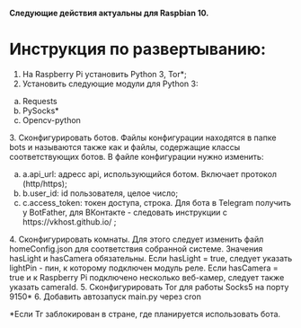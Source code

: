 **Следующие действия актуальны для Raspbian 10.**
# Инструкция по развертыванию:
1. На Raspberry Pi установить Python 3, Tor*;
1. Установить следующие модули для Python 3:
<ol type="a">
  <li>Requests     </li>
  <li>PySocks*     </li>
  <li>Opencv-python</li>
</ol>
3. Сконфигурировать ботов. Файлы конфигурации находятся в папке bots и называются также как и файлы, содержащие классы соответствующих ботов. В файле конфигурации нужно изменить:
<ol type="a">
  <li> a.api_url: адресс api, использующийся ботом. Включает протокол (http/https);</li>
  <li> b.user_id: id пользователя, целое число;                                    </li>
  <li> c.access_token: токен доступа, строка. Для бота в Telegram получить у BotFather, для ВКонтакте - следовать инструкции с https://vkhost.github.io/ ;</li>
</ol>
4.  Сконфигурировать комнаты. Для этого следует изменить файл homeConfig.json для соответствия собранной системе. Значения hasLight и hasCamera обязательны. Если hasLight = true, следует указать lightPin - пин, к которому подключен модуль реле. Если hasCamera = true и к Raspberry Pi подключено несколько веб-камер, следует также указать cameraId.
5. Сконфигурировать Tor для работы Socks5 на порту 9150*
6. Добавить автозапуск main.py через cron

*Если Тг заблокирован в стране, где планируется использовать бота.
